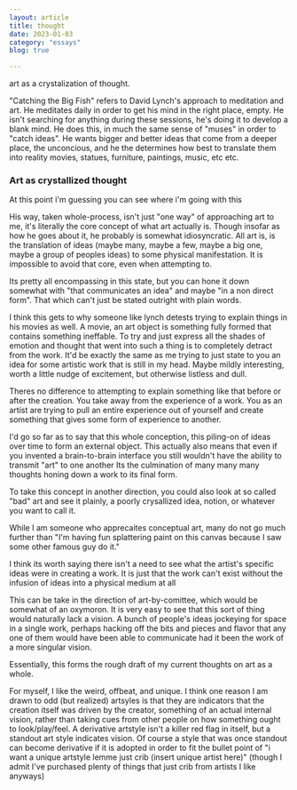 ```yaml
---
layout: article
title: thought
date: 2023-01-03
category: "essays"
blog: true

---
```

art as a crystalization of thought.
<!-- excerpt -->


"Catching the Big Fish" refers to David Lynch's approach to meditation and art. He meditates daily in order to get his mind in the right place, empty. He isn't searching for anything during these sessions, he's doing it to develop a blank mind. He does this, in much the same sense of "muses" in order to "catch ideas". He wants bigger and better ideas that come from a deeper place, the unconcious, and he the determines how best to translate them into reality movies, statues, furniture, paintings, music, etc etc.

### Art as crystallized thought

At this point i'm guessing you can see where i'm going with this

His way, taken whole-process, isn't just "one way" of approaching art to me, it's literally the core concept of what art actually is. Though insofar as how he goes about it, he probably is somewhat idiosyncratic. All art is, is the translation of ideas (maybe many, maybe a few, maybe a big one, maybe a group of peoples ideas) to some physical manifestation. It is impossible to avoid that core, even when attempting to.

Its pretty all encompassing in this state, but you can hone it down somewhat with "that communicates an idea" and maybe "in a non direct form". 
That which can't just be stated outright with plain words.

I think this gets to why someone like lynch detests trying to explain things in his movies as well. A movie, an art object is something fully formed that contains something ineffable. To try and just express all the shades of emotion and thought that went into such a thing is to completely detract from the work.
It'd be exactly the same as me trying to just state to you an idea for some artistic work that is still in my head. Maybe mildly interesting, worth a little nudge of excitement, but otherwise listless and dull.

Theres no difference to attempting to explain something like that before or after the creation. You take away from the experience of a work. You as an artist are trying to pull an entire experience out of yourself and create something that gives some form of experience to another.

I'd go so far as to say that this whole conception, this piling-on of ideas over time to form an external object. This actually also means that even if you invented a brain-to-brain interface you still wouldn't have the ability to transmit "art" to one another
Its the culmination of many many many thoughts honing down a work to its final form.

To take this concept in another direction, you could also look at so called "bad" art and see it plainly, a poorly crysallized idea, notion, or whatever you want to call it.

While I am someone who apprecaites conceptual art, many do not go much further than "I'm having fun splattering paint on this canvas because I saw some other famous guy do it."

I think its worth saying there isn't a need to see what the artist's specific ideas were in creating a work.
It is just that the work can't exist without the infusion of ideas into a physical medium at all

This can be take in the direction of art-by-comittee, which would be somewhat of an oxymoron. It is very easy to see that this sort of thing would naturally lack a vision.
A bunch of people's ideas jockeying for space in a single work, perhaps hacking off the bits and pieces and flavor that any one of them would have been able to communicate had it been the work of a more singular vision.

Essentially, this forms the rough draft of my current thoughts on art as a whole.

For myself, I like the weird, offbeat, and unique. I think one reason I am drawn to odd (but realized) artsyles is that they are indicators that the creation itself was driven by the creator, something of an actual internal vision, rather than taking cues from other people on how something ought to look/play/feel. A derivative artstyle isn't a killer red flag in itself, but a standout art style indicates vision. Of course a style that was once standout can become derivative if it is adopted in order to fit the bullet point of "i want a unique artstyle lemme just crib (insert unique artist here)" (though I admit I've purchased plenty of things that just crib from artists I like anyways)

